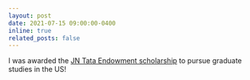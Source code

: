 ```yaml
---
layout: post
date: 2021-07-15 09:00:00-0400
inline: true
related_posts: false
---
```


I was awarded the [JN Tata Endowment scholarship](https://jntataendowment.org/)
to pursue graduate studies in the US!
